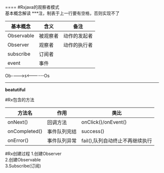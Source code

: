 ====
#Rxjava的观察者模式  
基本概念解读  ***注，制表于上一行要有空格，否则实现不了

基本概念|含义|备注 
---------- | ---|-------------
Observable| 被观察者|动作的发起者
Observer| 观察者|动作的执行者
subscribe| 订阅者|
event| 事件

Ob---->s<------Os

------
__beatutiful__

#Rx包含的方法

方法名|作用|类比
-----|---|----
onNext()|回调方法|onClick()/onEvent()
onCompleted()|事件队列完结|success()
onError()|事件队列异常|fail(),队列自动终止不再继续执行
#Rx创建过程
1.创建Observer  
2.创建Observable  
3.Subscribe(订阅)  
